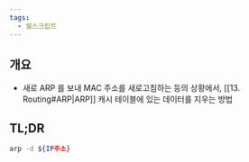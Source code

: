 ```yaml
---
tags:
  - 쉘스크립트
---
```

## 개요

- 새로 ARP 를 보내 MAC 주소를 새로고침하는 등의 상황에서, [[13. Routing#ARP|ARP]] 캐시 테이블에 있는 데이터를 지우는 방법

## TL;DR

```bash
arp -d ${IP주소}
```